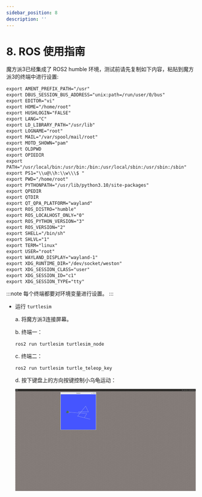 ```yaml
---
sidebar_position: 8
description: ''
---
```


# 8. ROS 使用指南

魔方派3已经集成了 ROS2 humble 环境，测试前请先复制如下内容，粘贴到魔方派3的终端中进行设置:

```shell showLineNumbers
export AMENT_PREFIX_PATH="/usr"
export DBUS_SESSION_BUS_ADDRESS="unix:path=/run/user/0/bus"
export EDITOR="vi"
export HOME="/home/root"
export HUSHLOGIN="FALSE"
export LANG="C"
export LD_LIBRARY_PATH="/usr/lib"
export LOGNAME="root"
export MAIL="/var/spool/mail/root"
export MOTD_SHOWN="pam"
export OLDPWD
export OPIEDIR
export PATH="/usr/local/bin:/usr/bin:/bin:/usr/local/sbin:/usr/sbin:/sbin"
export PS1="\\u@\\h:\\w\\\$ "
export PWD="/home/root"
export PYTHONPATH="/usr/lib/python3.10/site-packages"
export QPEDIR
export QTDIR
export QT_QPA_PLATFORM="wayland"
export ROS_DISTRO="humble"
export ROS_LOCALHOST_ONLY="0"
export ROS_PYTHON_VERSION="3"
export ROS_VERSION="2"
export SHELL="/bin/sh"
export SHLVL="1"
export TERM="linux"
export USER="root"
export WAYLAND_DISPLAY="wayland-1"
export XDG_RUNTIME_DIR="/dev/socket/weston"
export XDG_SESSION_CLASS="user"
export XDG_SESSION_ID="c1"
export XDG_SESSION_TYPE="tty"
```

:::note
每个终端都要对环境变量进行设置。
:::

* 运行 `turtlesim`

  a. 将魔方派3连接屏幕。

  b. 终端一：

     ```shell showLineNumbers
     ros2 run turtlesim turtlesim_node
     ```

  c. 终端二：

     ```shell showLineNumbers
     ros2 run turtlesim turtle_teleop_key
     ```

  d. 按下键盘上的方向按键控制小乌龟运动：

     ![](images/wayland-screenshot-1970-01-01_00-39-30.jpg)